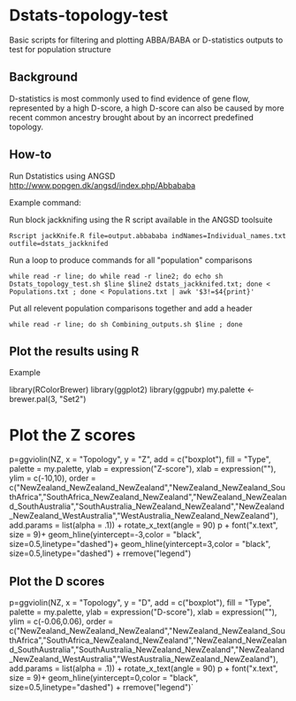 # Dstats-topology-test
Basic scripts for filtering and plotting ABBA/BABA or D-statistics outputs to test for population structure

## Background
D-statistics is most commonly used to find evidence of gene flow, represented by a high D-score, a high D-score can also be caused by more recent common ancestry brought about by an incorrect predefined topology. 

## How-to

Run Dstatistics using ANGSD http://www.popgen.dk/angsd/index.php/Abbababa

Example command: 


Run block jackknifing using the R script available in the ANGSD toolsuite

`Rscript jackKnife.R file=output.abbababa indNames=Individual_names.txt outfile=dstats_jackknifed`

Run a loop to produce commands for all "population" comparisons

`while read -r line; do while read -r line2; do echo sh Dstats_topology_test.sh $line $line2 dstats_jackknifed.txt; done < Populations.txt ; done < Populations.txt | awk '$3!=$4{print}'`

Put all relevent population comparisons together and add a header

`while read -r line; do sh Combining_outputs.sh $line ; done`


## Plot the results using R

Example

library(RColorBrewer)
library(ggplot2)
library(ggpubr)
my.palette <- brewer.pal(3, "Set2")

# Plot the Z scores

p=ggviolin(NZ,
           x = "Topology",
           y = "Z",
           add = c("boxplot"),
           fill = "Type",
           palette = my.palette,
           ylab = expression("Z-score"),
           xlab = expression(""),
           ylim = c(-10,10),
           order = c("NewZealand_NewZealand_NewZealand","NewZealand_NewZealand_SouthAfrica","SouthAfrica_NewZealand_NewZealand","NewZealand_NewZealand_SouthAustralia","SouthAustralia_NewZealand_NewZealand","NewZealand_NewZealand_WestAustralia","WestAustralia_NewZealand_NewZealand"),
           add.params = list(alpha = .1)) + rotate_x_text(angle = 90)
p + font("x.text", size = 9)+ geom_hline(yintercept=-3,color = "black", size=0.5,linetype="dashed")+ geom_hline(yintercept=3,color = "black", size=0.5,linetype="dashed") + rremove("legend")

## Plot the D scores
p=ggviolin(NZ,
           x = "Topology",
           y = "D",
           add = c("boxplot"),
           fill = "Type",
           palette = my.palette,
           ylab = expression("D-score"),
           xlab = expression(""),
           ylim = c(-0.06,0.06),
           order = c("NewZealand_NewZealand_NewZealand","NewZealand_NewZealand_SouthAfrica","SouthAfrica_NewZealand_NewZealand","NewZealand_NewZealand_SouthAustralia","SouthAustralia_NewZealand_NewZealand","NewZealand_NewZealand_WestAustralia","WestAustralia_NewZealand_NewZealand"),
           add.params = list(alpha = .1)) + rotate_x_text(angle = 90)
p + font("x.text", size = 9)+ geom_hline(yintercept=0,color = "black", size=0.5,linetype="dashed") + rremove("legend")`
